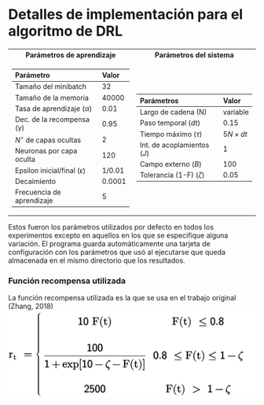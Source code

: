 # Detalles de implementación para el algoritmo de DRL 

<table>
<tr><th> Parámetros de aprendizaje </th><th> Parámetros del sistema</th></tr>
<tr><td>



| Parámetro                        | Valor    |
|:----------------------------------------|:---------|
| Tamaño del minibatch                    | 32       |
| Tamaño de la memoria                    | 40000    |
| Tasa de aprendizaje ($\alpha$)          | 0.01     |
| Dec. de la recompensa ($\gamma$)        | 0.95     |
| $N^\circ$ de capas ocultas              | 2        |
| Neuronas por capa oculta                | 120      |
| Epsilon inicial/final ($\epsilon$)      | 1/0.01   |
| Decaimiento                             | 0.0001   |
| Frecuencia de aprendizaje               | 5        |

</td><td>


| Parámetros                            | Valor    |
|:----------------------------------------|:---------|
| Largo de cadena (N)                     | variable |
| Paso temporal ($dt$)                    | 0.15     |
| Tiempo máximo ($\tau$)                  | $5N \times dt$|
| Int. de acoplamientos ($J$)             | 1        |
| Campo externo ($B$)                     | 100      |
| Tolerancia (1-F) ($\zeta$)              | 0.05     |

</td></tr> </table>

Estos fueron los parámetros utilizados por defecto en todos los experimentos excepto en aquellos en los que se especifique alguna variación. El programa guarda automáticamente una tarjeta de configuración con los parámetros que usó al ejecutarse que queda almacenada en el mismo directorio que los resultados. 

### Función recompensa utilizada

La función recompensa utilizada es la que se usa en el trabajo original (Zhang, 2018)
![alt text](og_reward.png)